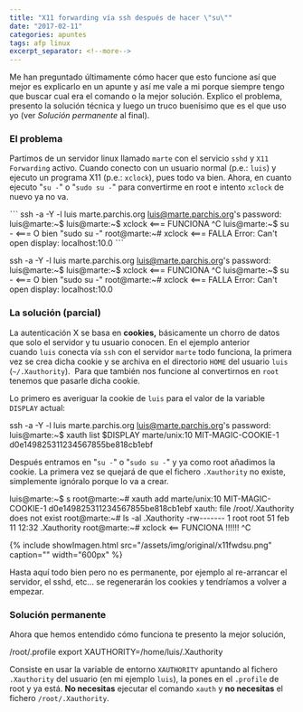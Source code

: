 ```yaml
---
title: "X11 forwarding vía ssh después de hacer \"su\""
date: "2017-02-11"
categories: apuntes
tags: afp linux
excerpt_separator: <!--more-->
---
```


Me han preguntado últimamente cómo hacer que esto funcione así que mejor es explicarlo en un apunte y así me vale a mi porque siempre tengo que buscar cual era el comando o la mejor solución. Explico el problema, presento la solución técnica y luego un truco buenísimo que es el que uso yo (ver _Solución permanente_ al final).

### El problema

Partimos de un servidor linux llamado `marte` con el servicio `sshd` y `X11 Forwarding` activo. Cuando conecto con un usuario normal (p.e.: `luis`) y ejecuto un programa X11 (p.e.: `xclock`), pues todo va bien. Ahora, en cuanto ejecuto "`su -`" o "`sudo su -`" para convertirme en root e intento `xclock` de nuevo ya no va.

ˋˋˋ ssh -a -Y -l luis marte.parchis.org luis@marte.parchis.org's password: luis@marte:~$ luis@marte:~$ xclock <=== FUNCIONA ^C luis@marte:~$ su - <=== O bien "sudo su -" root@marte:~# xclock <=== FALLA Error: Can't open display: localhost:10.0 ˋˋˋ

ssh -a -Y -l luis marte.parchis.org
luis@marte.parchis.org's password:
luis@marte:~$
luis@marte:~$ xclock <=== FUNCIONA
^C
luis@marte:~$ su - <=== O bien "sudo su -"
root@marte:~# xclock <=== FALLA
Error: Can't open display: localhost:10.0

### La solución (parcial)

La autenticación X se basa en **cookies,** básicamente un chorro de datos que solo el servidor y tu usuario conocen. En el ejemplo anterior cuando `luis` conecta vía `ssh` con el servidor `marte` todo funciona, la primera vez se crea dicha cookie y se archiva en el directorio `HOME` del usuario `luis` (`~/.Xauthority`).  Para que también nos funcione al convertirnos en `root` tenemos que pasarle dicha cookie.

Lo primero es averiguar la cookie de `luis` para el valor de la variable `DISPLAY` actual:

ssh -a -Y -l luis marte.parchis.org
luis@marte.parchis.org's password:
luis@marte:~$ xauth list $DISPLAY
marte/unix:10 MIT-MAGIC-COOKIE-1 d0e149825311234567855be818cb1ebf

Después entramos en "`su -`" o "`sudo su -`" y ya como root añadimos la cookie. La primera vez se quejará de que el fichero `.Xauthority` no existe, simplemente ignóralo porque lo va a crear.

luis@marte:~$ s
root@marte:~# xauth add marte/unix:10 MIT-MAGIC-COOKIE-1 d0e149825311234567855be818cb1ebf
xauth: file /root/.Xauthority does not exist
root@marte:~# ls -al .Xauthority
-rw------- 1 root root 51 feb 11 12:32 .Xauthority
root@marte:~# xclock    <== FUNCIONA !!!!!!
^C

{% include showImagen.html
    src="/assets/img/original/x11fwdsu.png"
    caption=""
    width="600px"
    %}

Hasta aquí todo bien pero no es permanente, por ejemplo al re-arrancar el servidor, el sshd, etc... se regenerarán los cookies y tendríamos a volver a empezar.

### Solución permanente

Ahora que hemos entendido cómo funciona te presento la mejor solución,

/root/.profile
export XAUTHORITY=/home/luis/.Xauthority

Consiste en usar la variable de entorno `XAUTHORITY` apuntando al fichero `.Xauthority` del usuario (en mi ejemplo `luis`), la pones en el `.profile` de root y ya está. **No necesitas** ejecutar el comando `xauth` y **no necesitas** el fichero `/root/.Xauthority`.
